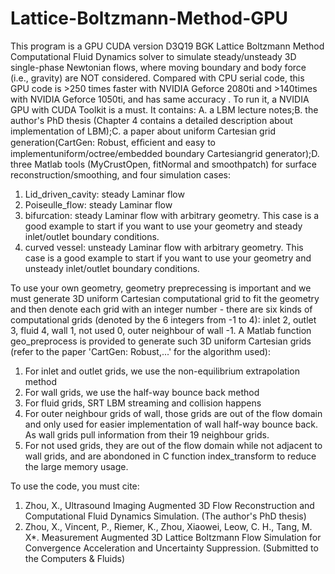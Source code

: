# Lattice-Boltzmann-Method-GPU
This program is a GPU CUDA version D3Q19 BGK Lattice Boltzmann Method Computational Fluid Dynamics solver to simulate steady/unsteady 3D single-phase Newtonian flows, where moving boundary and body force (i.e., gravity) are NOT considered. Compared with CPU serial code, this GPU code is >250 times faster with NVIDIA Geforce 2080ti and >140times with NVIDIA Geforce 1050ti, and has same accuracy . To run it, a NVIDIA GPU with CUDA Toolkit is a must. It contains: A. a LBM lecture notes;B. the author's PhD thesis (Chapter 4 contains a detailed description about implementation of LBM);C. a paper about uniform Cartesian grid generation(CartGen: Robust, efﬁcient and easy to implementuniform/octree/embedded boundary Cartesiangrid generator);D. three Matlab tools (MyCrustOpen, fitNormal and smoothpatch) for surface reconstruction/smoothing, and four simulation cases:

1. Lid_driven_cavity: steady Laminar flow
2. Poiseulle_flow: steady Laminar flow
3. bifurcation: steady Laminar flow with arbitrary geometry. This case is a good example to start if you want to use your geometry and steady inlet/outlet boundary conditions.
4. curved vessel: unsteady Laminar flow with arbitrary geometry. This case is a good example to start if you want to use your geometry and unsteady inlet/outlet boundary conditions.

To use your own geometry, geometry preprecessing is important and we must generate 3D uniform Cartesian computational grid to fit the geometry and then denote each grid with an integer number - there are six kinds of computational grids (denoted by the 6 integers from -1 to 4): inlet 2, outlet 3, fluid 4, wall 1, not used 0, outer neighbour of wall -1. A Matlab function geo_preprocess is provided to generate such 3D uniform Cartesian grids (refer to the paper 'CartGen: Robust,...' for the algorithm used):
1. For inlet and outlet grids, we use the non-equilibrium extrapolation method
2. For wall grids, we use the half-way bounce back method
3. For fluid grids, SRT LBM streaming and collision happens
4. For outer neighbour grids of wall, those grids are out of the flow domain and only used for easier implementation of wall half-way bounce back. As wall grids pull information from their 19 neighbour grids.
5. For not used grids, they are out of the flow domain while not adjacent to wall grids, and are abondoned in C function index_transform to reduce the large memory usage.

To use the code, you must cite:
1. Zhou, X., Ultrasound Imaging Augmented 3D Flow Reconstruction and Computational Fluid Dynamics Simulation. (The author's PhD thesis)
2. Zhou, X., Vincent, P., Riemer, K., Zhou, Xiaowei, Leow, C. H., Tang, M. X*. Measurement Augmented 3D Lattice Boltzmann Flow Simulation for Convergence Acceleration and Uncertainty Suppression. (Submitted to the Computers & Fluids)
